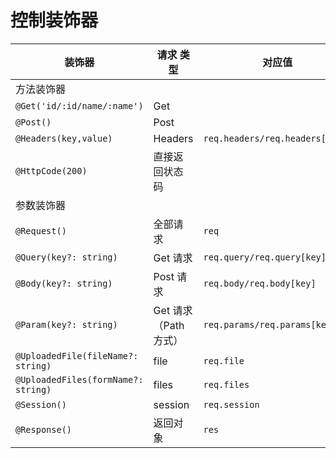 # 控制装饰器

| 装饰器 | 请求 类型 |  对应值|
| ---- | ---- | ---- |
| 方法装饰器 |   | |
| `@Get('id/:id/name/:name')` | Get ||
| `@Post()` |  Post   ||
| `@Headers(key,value)` |  Headers |`req.headers/req.headers[name]` |
| `@HttpCode(200)` |  直接返回状态码 | |
| 参数装饰器 |   | |
| `@Request()` | 全部请求 |`req` |
| `@Query(key?: string)` |  Get 请求 |`req.query/req.query[key]` |
| `@Body(key?: string)` |  Post 请求 |`req.body/req.body[key]` |
| `@Param(key?: string)` | Get 请求（Path 方式）  |`req.params/req.params[key]` |
| `@UploadedFile(fileName?: string)` | file  |`req.file` |
| `@UploadedFiles(formName?: string)` | files  |`req.files` |
| `@Session()` | session | `req.session` |
| `@Response()` | 返回对象 | `res` |
